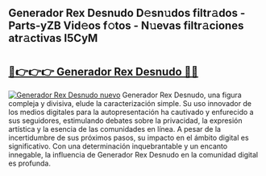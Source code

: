 ## Generador Rex Desnudo D𝚎sn𝚞dos filtr𝚊dos - Parts-yZB Vid𝚎os f𝚘tos - N𝚞evas filtr𝚊ciones atr𝚊ctivas I5CyM

# <h2><a href="http://mb8yxj.tromn.icu/?c=Generador+Rex+Desnudo">🔗👉👉👉 Generador Rex Desnudo 🔗🔗</a></h2>

[![Generador Rex Desnudo nuevo](https://i.imgur.com/pEAQMta.gif)](http://mb8yxj.tromn.icu/?c=Generador+Rex+Desnudo)
Generador Rex Desnudo, una figura compleja y divisiva, elude la caracterización simple. Su uso innovador de los medios digitales para la autopresentación ha cautivado y enfurecido a sus seguidores, estimulando debates sobre la privacidad, la expresión artística y la esencia de las comunidades en línea. A pesar de la incertidumbre de sus próximos pasos, su impacto en el ámbito digital es significativo. Con una determinación inquebrantable y un encanto innegable, la influencia de Generador Rex Desnudo en la comunidad digital es profunda.
